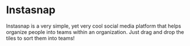 # Instasnap

Instasnap is a very simple, yet very cool social media platform that helps organize people into teams within an organization. Just drag and drop the tiles to sort them into teams!
